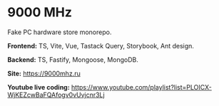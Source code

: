 # 9000 MHz
Fake PC hardware store monorepo.

**Frontend:** TS, Vite, Vue, Tastack Query, Storybook, Ant design.

**Backend:** TS, Fastify, Mongoose, MongoDB.

**Site:** https://9000mhz.ru

**Youtube live coding:** https://www.youtube.com/playlist?list=PLOICX-WjKEZcwBaFQAfogv0vUvjcnr3Lj
